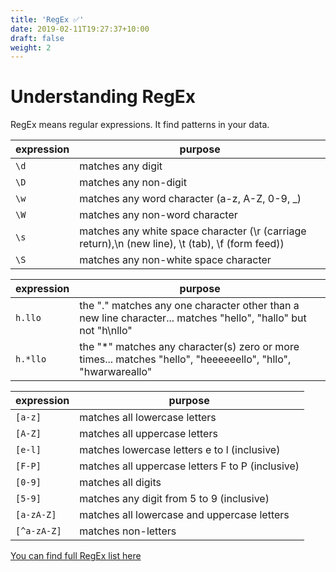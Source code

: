 ```yaml
---
title: 'RegEx ✅'
date: 2019-02-11T19:27:37+10:00
draft: false
weight: 2
---
```



# Understanding RegEx

RegEx means regular expressions. It find patterns in your data.

|expression|purpose|
|---|---|
|`\d`|matches any digit|
|`\D`|matches any non-digit|
|`\w`|matches any word character (a-z, A-Z, 0-9, _)|
|`\W`|matches any non-word character|
|`\s`|matches any white space character (\r (carriage return),\n (new line), \t (tab), \f (form feed))|
|`\S`|matches any non-white space character|


|expression|purpose|
|---|---|
|`h.llo`| the "." matches any one character other than a new line character... matches "hello", "hallo" but not "h\nllo"|
|`h.*llo`|the "*" matches any character(s) zero or more times... matches "hello", "heeeeeello", "hllo", "hwarwareallo"|


|expression|purpose|
|---|---|
|`[a-z]`| matches all lowercase letters|
|`[A-Z]`| matches all uppercase letters|
|`[e-l]`| matches lowercase letters e to l (inclusive)|
|`[F-P]`| matches all uppercase letters F to P (inclusive)|
|`[0-9]`| matches all digits|
|`[5-9]`| matches any digit from 5 to 9 (inclusive)|
|`[a-zA-Z]`|matches all lowercase and uppercase letters|
|`[^a-zA-Z]`|matches non-letters|



[You can find full RegEx list here](https://gist.github.com/sarthology/b269c4ab81832c03f80eb48920f1abce "RegEx Regerence")